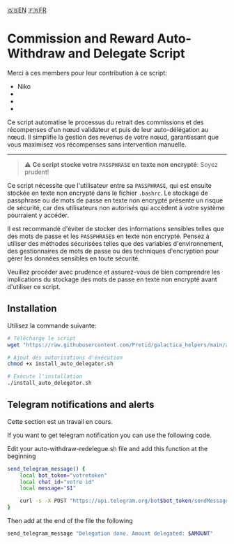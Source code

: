 [:uk:EN](./README.md) [:fr:FR](./README_FR.md)
# Commission and Reward Auto-Withdraw and Delegate Script
Merci à ces members pour leur contribution à ce script:
- Niko
-
-
-

Ce script automatise le processus du retrait des commissions et des récompenses d'un nœud validateur et puis de leur auto-délégation au nœud.
Il simplifie la gestion des revenus de votre nœud, garantissant que vous maximisez vos récompenses sans intervention manuelle.

--- 
>:warning: **Ce script stocke votre `PASSPHRASE` en texte non encrypté**: Soyez prudent! </br>

Ce script nécessite que l'utilisateur entre sa `PASSPHRASE`, qui est ensuite stockée en texte non encrypté dans le fichier `.bashrc`. Le stockage de passphrase ou de mots de passe en texte non encrypté présente un risque de sécurité, car des utilisateurs non autorisés qui accèdent à votre système pourraient y accéder.

Il est recommandé d'éviter de stocker des informations sensibles telles que des mots de passe et les `PASSPHRASE`s en texte non encrypté. Pensez à utiliser des méthodes sécurisées telles que des variables d'environnement, des gestionnaires de mots de passe ou des techniques d'encryption pour gérer les données sensibles en toute sécurité.

Veuillez procéder avec prudence et assurez-vous de bien comprendre les implications du stockage des mots de passe en texte non encrypté avant d'utiliser ce script.

## Installation
Utilisez la commande suivante:
```bash
# Télécharge le script
wget "https://raw.githubusercontent.com/Pretid/galactica_helpers/main/auto-withdraw-delegate/install_auto_delegator.sh"

# Ajout des autorisations d'éxécution
chmod +x install_auto_delegator.sh

# Exécute l'installation
./install_auto_delegator.sh
```
## Telegram notifications and alerts

Cette section est un travail en cours.

If you want to get telegram notification you can use the following code. 

Edit your auto-withdraw-redelegue.sh file and add this function at the beginning
```bash
send_telegram_message() {
    local bot_token="votretoken"
    local chat_id="votre id"
    local message="$1"

    curl -s -X POST "https://api.telegram.org/bot$bot_token/sendMessage" -d "chat_id=$chat_id&text=$message" > /dev/null
}
```

Then add at the end of the file the following
```bash
send_telegram_message "Delegation done. Amount delegated: $AMOUNT"
```

